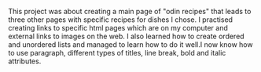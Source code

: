 
This project was about creating a main page of "odin recipes" that leads to three other pages with specific recipes for dishes I chose.
I practised creating links to specific html pages which are on my computer and external links to images on the web. I also learned how to create ordered and unordered lists and managed to learn how to do it well.I now know how to use paragraph, different types of titles, line break, bold and italic attributes.
